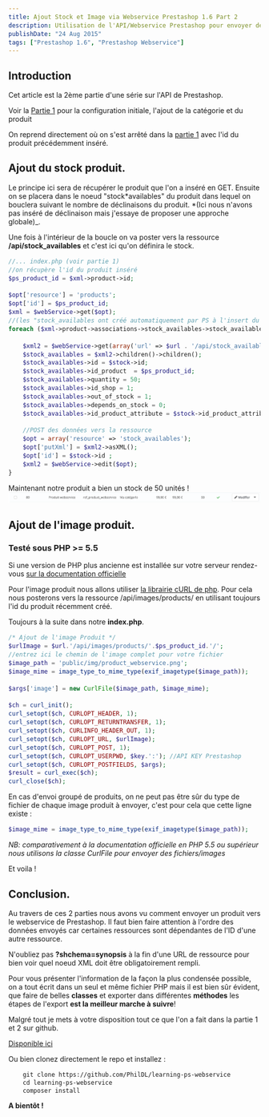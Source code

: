 ```yaml
---
title: Ajout Stock et Image via Webservice Prestashop 1.6 Part 2
description: Utilisation de l'API/Webservice Prestashop pour envoyer des produits, partie 2.
publishDate: "24 Aug 2015"
tags: ["Prestashop 1.6", "Prestashop Webservice"]
---
```


## Introduction

Cet article est la 2ème partie d'une série sur l'API de Prestashop.

Voir la [Partie 1](/blog/webservice-prestashop-1-6-partie-1-configuration-ajout-categorie-et-produit/) pour la configuration initiale, l'ajout de la catégorie et du produit

On reprend directement où on s'est arrêté dans la [partie 1](/blog/webservice-prestashop-1-6-partie-1-configuration-ajout-categorie-et-produit/) avec l'id du produit précédemment inséré.

## Ajout du stock produit.

Le principe ici sera de récupérer le produit que l'on a inséré en GET. Ensuite on se placera dans le noeud "stock\*availables" du produit dans lequel on bouclera suivant le nombre de déclinaisons du produit.
\*(Ici nous n'avons pas inséré de déclinaison mais j'essaye de proposer une approche globale)\_.

Une fois à l'intérieur de la boucle on va poster vers la ressource **/api/stock_availables** et c'est ici qu'on définira le stock.

```php
//... index.php (voir partie 1)
//on récupère l'id du produit inséré
$ps_product_id = $xml->product->id;

$opt['resource'] = 'products';
$opt['id'] = $ps_product_id;
$xml = $webService->get($opt);
//(les "stock_availables ont créé automatiquement par PS à l'insert du produit précédent)
foreach ($xml->product->associations->stock_availables->stock_available as $stock) {

    $xml2 = $webService->get(array('url' => $url . '/api/stock_availables?schema=blank'));
    $stock_availables = $xml2->children()->children();
    $stock_availables->id = $stock->id;
    $stock_availables->id_product  = $ps_product_id;
    $stock_availables->quantity = 50;
    $stock_availables->id_shop = 1;
    $stock_availables->out_of_stock = 1;
    $stock_availables->depends_on_stock = 0;
    $stock_availables->id_product_attribute = $stock->id_product_attribute;

    //POST des données vers la ressource
    $opt = array('resource' => 'stock_availables');
    $opt['putXml'] = $xml2->asXML();
    $opt['id'] = $stock->id ;
    $xml2 = $webService->edit($opt);
}
```

Maintenant notre produit a bien un stock de 50 unités !
![prestashop webservice 1.6 stock](./stock-produit-webservice-ps16.png)

## Ajout de l'image produit.

### Testé sous PHP >= 5.5

Si une version de PHP plus ancienne est installée sur votre serveur rendez-vous [sur la documentation officielle ](http://doc.prestashop.com/display/PS16/Chapter+9+-+Image+management)

Pour l'image produit nous allons utiliser [la librairie cURL de php](http://php.net/manual/fr/book.curl.php). Pour cela nous posterons vers la ressource /api/images/products/ en utilisant toujours l'id du produit récemment créé.

Toujours à la suite dans notre **index.php**.

```php
/* Ajout de l'image Produit */
$urlImage = $url.'/api/images/products/'.$ps_product_id.'/';
//entrez ici le chemin de l'image complet pour votre fichier
$image_path = 'public/img/product_webservice.png';
$image_mime = image_type_to_mime_type(exif_imagetype($image_path));

$args['image'] = new CurlFile($image_path, $image_mime);

$ch = curl_init();
curl_setopt($ch, CURLOPT_HEADER, 1);
curl_setopt($ch, CURLOPT_RETURNTRANSFER, 1);
curl_setopt($ch, CURLINFO_HEADER_OUT, 1);
curl_setopt($ch, CURLOPT_URL, $urlImage);
curl_setopt($ch, CURLOPT_POST, 1);
curl_setopt($ch, CURLOPT_USERPWD, $key.':'); //API KEY Prestashop
curl_setopt($ch, CURLOPT_POSTFIELDS, $args);
$result = curl_exec($ch);
curl_close($ch);
```

En cas d'envoi groupé de produits, on ne peut pas être sûr du type de fichier de chaque image produit à envoyer, c'est pour cela que cette ligne existe :

```php
$image_mime = image_type_to_mime_type(exif_imagetype($image_path));
```

_NB: comparativement à la documentation officielle en PHP 5.5 ou supérieur nous utilisons la classe CurlFile pour envoyer des fichiers/images_

Et voila !

## Conclusion.

Au travers de ces 2 parties nous avons vu comment envoyer un produit vers le webservice de Prestashop. Il faut bien faire attention à l'ordre des données envoyés car certaines ressources sont dépendantes de l'ID d'une autre ressource.

N'oubliez pas **?shchema=synopsis** à la fin d'une URL de ressource pour bien voir quel noeud XML doit être obligatoirement rempli.

Pour vous présenter l'information de la façon la plus condensée possible, on a tout écrit dans un seul et même fichier PHP mais il est bien sûr évident, que faire de belles **classes** et exporter dans différentes **méthodes** les étapes de l'export **est la meilleur marche à suivre**!

Malgré tout je mets à votre disposition tout ce que l'on a fait dans la partie 1 et 2 sur github.

[Disponible ici ](https://github.com/PhilDL/learning-ps-webservice)

Ou bien clonez directement le repo et installez :

```shell
    git clone https://github.com/PhilDL/learning-ps-webservice
    cd learning-ps-webservice
    composer install
```

**A bientôt !**
